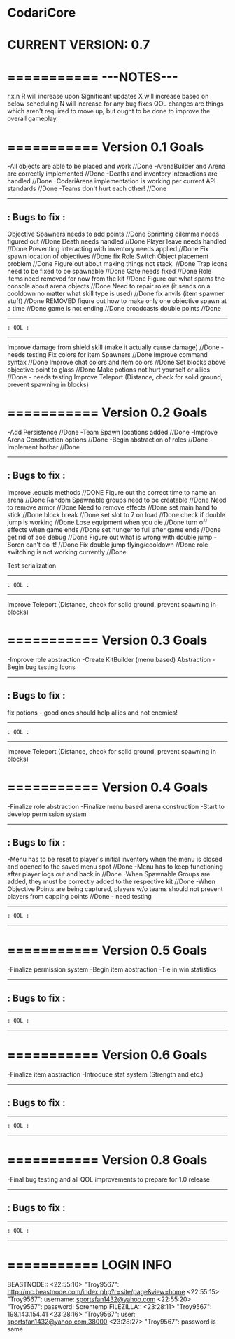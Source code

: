 CodariCore 
===========
CURRENT VERSION: 0.7
===========

===========
---NOTES---
===========
r.x.n
R will increase upon Significant updates
X will increase based on below scheduling
N will increase for any bug fixes 
QOL changes are things which aren't required to move up, but ought to be done to improve the overall gameplay. 


===========
Version 0.1 Goals
===========
-All objects are able to be placed and work //Done
-ArenaBuilder and Arena are correctly implemented //Done
-Deaths and inventory interactions are handled //Done
-CodariArena implementation is working per current API standards //Done
-Teams don't hurt each other!  //Done 

---------------
: Bugs to fix :
---------------
Objective Spawners needs to add points //Done
Sprinting dilemma needs figured out //Done
Death needs handled //Done
Player leave needs handled //Done
Preventing interacting with inventory needs applied //Done
Fix spawn location of objectives //Done
fix Role Switch Object placement problem //Done
Figure out about making things not stack. //Done
Trap icons need to be fixed to be spawnable //Done
Gate needs fixed	//Done
Role items need removed for now from the kit  //Done
Figure out what spams the console about arena objects //Done
Need to repair roles (it sends on a cooldown no matter what skill type is used)  //Done 
fix anvils (item spawner stuff)  //Done REMOVED
figure out how to make only one objective spawn at a time  //Done 
game is not ending //Done
broadcasts double points  //Done


---------------
    : QOL :
---------------
Improve damage from shield skill (make it actually cause damage)  //Done - needs testing
Fix colors for item Spawners //Done
Improve command syntax //Done
Improve chat colors and item colors //Done
Set blocks above objective point to glass //Done
Make potions not hurt yourself or allies  //Done - needs testing
Improve Teleport (Distance, check for solid ground, prevent spawning in blocks)

===========
Version 0.2 Goals
===========
-Add Persistence //Done
-Team Spawn locations added //Done
-Improve Arena Construction options //Done
-Begin abstraction of roles //Done
-Implement hotbar //Done

---------------
: Bugs to fix :
---------------
Improve .equals methods //DONE
Figure out the correct time to name an arena //Done
Random Spawnable groups need to be creatable //Done
Need to remove armor //Done
Need to remove effects //Done
set main hand to stick //Done
block break //Done
set slot to 7 on load //Done
check if double jump is working //Done
Lose equipment when you die //Done
turn off effects when game ends //Done
set hunger to full after game ends //Done
get rid of aoe debug //Done
Figure out what is wrong with double jump - Soren can't do it! //Done
Fix double jump flying/cooldown //Done
role switching is not working currently //Done

Test serialization

---------------
    : QOL :
---------------
Improve Teleport (Distance, check for solid ground, prevent spawning in blocks)

===========
Version 0.3 Goals
===========
-Improve role abstraction
-Create KitBuilder (menu based) Abstraction
-Begin bug testing Icons

---------------
: Bugs to fix :
---------------
fix potions - good ones should help allies and not enemies!

---------------
    : QOL :
---------------
Improve Teleport (Distance, check for solid ground, prevent spawning in blocks)

===========
Version 0.4 Goals
===========
-Finalize role abstraction
-Finalize menu based arena construction
-Start to develop permission system

---------------
: Bugs to fix :
---------------
-Menu has to be reset to player's initial inventory when the menu is closed and opened to the saved menu spot	//Done
-Menu has to keep functioning after player logs out and back in		//Done
-When Spawnable Groups are added, they must be correctly added to the respective kit	//Done
-When Objective Points are being captured, players w/o teams should not prevent players from capping points		//Done - need testing

---------------
    : QOL :
---------------

===========
Version 0.5 Goals
===========
-Finalize permission system
-Begin item abstraction
-Tie in win statistics

---------------
: Bugs to fix :
---------------

---------------
    : QOL :
---------------

===========
Version 0.6 Goals
===========
-Finalize item abstraction
-Introduce stat system (Strength and etc.)

---------------
: Bugs to fix :
---------------

---------------
    : QOL :
---------------

===========
Version 0.8 Goals
===========
-Final bug testing and all QOL improvements to prepare for 1.0 release

---------------
: Bugs to fix :
---------------

---------------
    : QOL :
---------------

===========
LOGIN INFO
===========

BEASTNODE::
<22:55:10> "Troy9567": http://mc.beastnode.com/index.php?r=site/page&view=home
<22:55:15> "Troy9567": username: sportsfan1432@yahoo.com
<22:55:20> "Troy9567": password: Sorentemp
FILEZILLA::
<23:28:11> "Troy9567": 198.143.154.41
<23:28:16> "Troy9567": user: sportsfan1432@yahoo.com.38000
<23:28:27> "Troy9567": password is same
